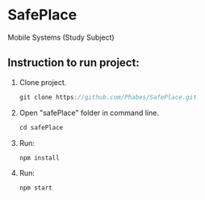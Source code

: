 # SafePlace

Mobile Systems (Study Subject)

## Instruction to run project:

1. Clone project.
   ```javascript
   git clone https://github.com/Phabes/SafePlace.git
   ```
1. Open "safePlace" folder in command line.
   ```javascript
   cd safePlace
   ```
1. Run:
   ```javascript
   npm install
   ```
1. Run:
   ```javascript
   npm start
   ```
